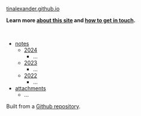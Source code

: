 [tinalexander.github.io](https://tinalexander.github.io/)

**Learn more [about this site](https://tinalexander.github.io/notes/) and [how to get in touch](https://github.com/tinalexander#about-me).**

<br>

- [notes](https://tinalexander.github.io/notes/)
  - [2024](https://tinalexander.github.io/notes/2024/)
    - ...
  - [2023](https://tinalexander.github.io/notes/2023/)
    - ...
  - [2022](https://tinalexander.github.io/notes/2022/)
    - ...
- [attachments](https://github.com/tinalexander/tinalexander.github.io/tree/main/notes/attachments)
  - ...
 
Built from a [Github repository](https://github.com/tinalexander/tinalexander.github.io/tree/main/).
